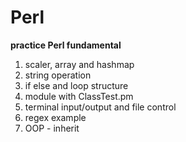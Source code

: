 # Perl
**practice Perl fundamental**

1. scaler, array and hashmap
2. string operation
3. if else and loop structure
4. module with ClassTest.pm
5. terminal input/output and file control
6. regex example
7. OOP - inherit